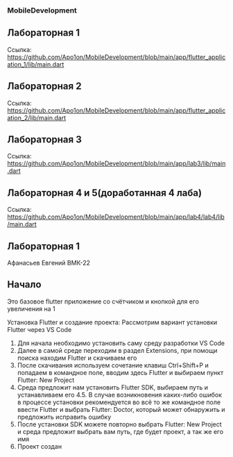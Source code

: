 ### MobileDevelopment

## Лабораторная 1
Ссылка: https://github.com/Apo1on/MobileDevelopment/blob/main/app/flutter_application_1/lib/main.dart

## Лабораторная 2
Ссылка: https://github.com/Apo1on/MobileDevelopment/blob/main/app/flutter_application_2/lib/main.dart

## Лабораторная 3
Ссылка: https://github.com/Apo1on/MobileDevelopment/blob/main/app/lab3/lib/main.dart

## Лабораторная 4 и 5(доработанная 4 лаба)
Ссылка: https://github.com/Apo1on/MobileDevelopment/blob/main/app/lab4/lab4/lib/main.dart 
        


## Лабораторная 1
Афанасьев Евгений ВМК-22

## Начало
Это базовое flutter приложение со счётчиком и кнопкой для его увеличения на 1

Установка Flutter и создание проекта: Рассмотрим вариант установки Flutter через VS Code 
1. Для начала необходимо установить саму среду разработки VS Code 
2. Далее в самой среде переходим в раздел Extensions, при помощи поиска находим Flutter и скачиваем его 
3. После скачивания используем сочетание клавиш Ctrl+Shift+P и попадаем в командное поле, вводим здесь Flutter и выбираем пункт Flutter: New Project
4. Среда предложит нам установить Flutter SDK, выбираем путь и устанавливаем его 
    4.5. В случае возникновения каких-либо ошибок в процессе установки рекомендуется во всё то же командное поле ввести Flutter и выбрать Flutter: Doctor, который может обнаружить и предложить исправить ошибку 
5. После установки SDK можете повторно выбрать Flutter: New Project и среда предложит выбрать вам путь, где будет проект, а так же его имя 
6. Проект создан




